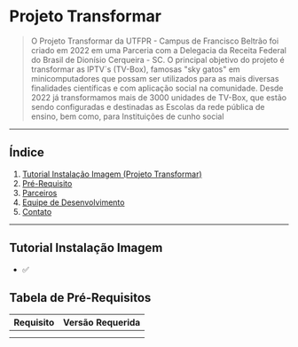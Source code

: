   # Projeto Transformar

> O Projeto Transformar da UTFPR - Campus de Francisco Beltrão foi criado em 2022 em uma Parceria com a Delegacia da Receita Federal do Brasil de Dionísio Cerqueira - SC. O principal objetivo do projeto é transformar as IPTV´s (TV-Box), famosas "sky gatos" em minicomputadores que possam ser utilizados para as mais diversas finalidades científicas e com aplicação social na comunidade. Desde 2022 já transformamos mais de 3000 unidades de TV-Box, que estão sendo configuradas e destinadas as Escolas da rede pública de ensino, bem como, para Instituições de cunho social

---

## Índice

1. [Tutorial Instalação Imagem (Projeto Transformar)](#descrição)
2. [Pré-Requisito](#instalação)
3. [Parceiros](#uso)
4. [Equipe de Desenvolvimento](#contribuindo)
5. [Contato](#contato)
---

## Tutorial Instalação Imagem

- ✅

## Tabela de Pré-Requisitos

| Requisito     | Versão Requerida |
|---------------|------------------|
|               |                  |
|               |                  |


